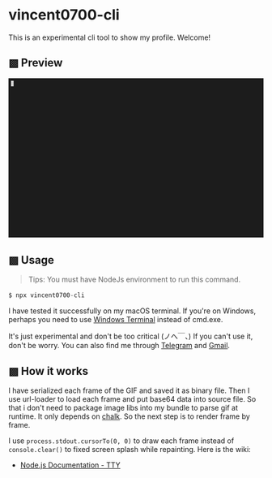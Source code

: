 # vincent0700-cli

This is an experimental cli tool to show my profile. Welcome!

## ▩ Preview

[![](./demo.gif)](https://asciinema.org/a/BiZMPXylayQIftIJeR1uXdxBe)

## ▩ Usage

> Tips: You must have NodeJs environment to run this command.

```javascript
$ npx vincent0700-cli
```

I have tested it successfully on my macOS terminal. If you're on Windows, perhaps you need to use [Windows Terminal](https://github.com/microsoft/terminal) instead of cmd.exe.

It's just experimental and don't be too critical (ノへ￣、) If you can't use it, don't be worry. You can also find me through [Telegram](https://t.me/vincent0700) and [Gmail](mailto:wang.yuanqiu007@gmail.com).

## ▩ How it works

I have serialized each frame of the GIF and saved it as binary file. Then I use url-loader to load each frame and put base64 data into source file. So that i don't need to package image libs into my bundle to parse gif at runtime. It only depends on [chalk](https://github.com/chalk/chalk). So the next step is to render frame by frame.

I use `process.stdout.cursorTo(0, 0)` to draw each frame instead of `console.clear()` to fixed screen splash while repainting. Here is the wiki:

- [Node.js Documentation - TTY](https://nodejs.org/api/tty.html)
